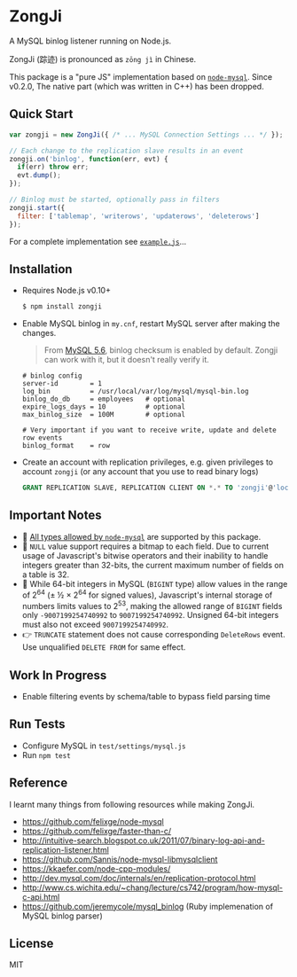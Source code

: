 # ZongJi
A MySQL binlog listener running on Node.js.

ZongJi (踪迹) is pronounced as `zōng jì` in Chinese.

This package is a "pure JS" implementation based on [`node-mysql`](https://github.com/felixge/node-mysql). Since v0.2.0, The native part (which was written in C++) has been dropped.

## Quick Start

```javascript
var zongji = new ZongJi({ /* ... MySQL Connection Settings ... */ });

// Each change to the replication slave results in an event
zongji.on('binlog', function(err, evt) {
  if(err) throw err;
  evt.dump();
});

// Binlog must be started, optionally pass in filters
zongji.start({
  filter: ['tablemap', 'writerows', 'updaterows', 'deleterows']
});
```

For a complete implementation see [`example.js`](example.js)...

## Installation

* Requires Node.js v0.10+

  ```bash
  $ npm install zongji
  ```

* Enable MySQL binlog in `my.cnf`, restart MySQL server after making the changes.
  > From [MySQL 5.6](https://dev.mysql.com/doc/refman/5.6/en/replication-options-binary-log.html), binlog checksum is enabled by default. Zongji can work with it, but it doesn't really verify it.

  ```
  # binlog config
  server-id        = 1
  log_bin          = /usr/local/var/log/mysql/mysql-bin.log
  binlog_do_db     = employees   # optional
  expire_logs_days = 10          # optional
  max_binlog_size  = 100M        # optional

  # Very important if you want to receive write, update and delete row events
  binlog_format    = row
  ```
* Create an account with replication privileges, e.g. given privileges to account `zongji` (or any account that you use to read binary logs)

  ```sql
  GRANT REPLICATION SLAVE, REPLICATION CLIENT ON *.* TO 'zongji'@'localhost'
  ```

## Important Notes

* :star2: [All types allowed by `node-mysql`](https://github.com/felixge/node-mysql#type-casting) are supported by this package.
* :poop: `NULL` value support requires a bitmap to each field. Due to current usage of Javascript's bitwise operators and their inability to handle integers greater than 32-bits, the current maximum number of fields on a table is 32.
* :speak_no_evil: While 64-bit integers in MySQL (`BIGINT` type) allow values in the range of 2<sup>64</sup> (± ½ × 2<sup>64</sup> for signed values), Javascript's internal storage of numbers limits values to 2<sup>53</sup>, making the allowed range of `BIGINT` fields only `-9007199254740992` to `9007199254740992`. Unsigned 64-bit integers must also not exceed `9007199254740992`.
* :point_right: `TRUNCATE` statement does not cause corresponding `DeleteRows` event. Use unqualified `DELETE FROM` for same effect.

## Work In Progress

* Enable filtering events by schema/table to bypass field parsing time

## Run Tests

* Configure MySQL in `test/settings/mysql.js`
* Run `npm test`

## Reference

I learnt many things from following resources while making ZongJi.

* https://github.com/felixge/node-mysql
* https://github.com/felixge/faster-than-c/
* http://intuitive-search.blogspot.co.uk/2011/07/binary-log-api-and-replication-listener.html
* https://github.com/Sannis/node-mysql-libmysqlclient
* https://kkaefer.com/node-cpp-modules/
* http://dev.mysql.com/doc/internals/en/replication-protocol.html
* http://www.cs.wichita.edu/~chang/lecture/cs742/program/how-mysql-c-api.html
* https://github.com/jeremycole/mysql_binlog (Ruby implemenation of MySQL binlog parser)

## License
MIT
